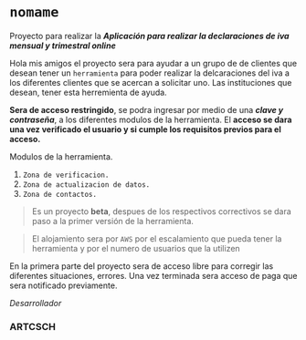 # `nomame`
Proyecto para realizar la **_Aplicación para realizar la declaraciones de iva mensual y trimestral online_**

Hola mis amigos el proyecto sera para ayudar a un grupo de de clientes que desean tener un `herramienta` para poder realizar la delcaraciones del iva a los diferentes clientes que se acercan a solicitar uno. Las instituciones que desean, tener esta herremienta de ayuda.

**Sera de acceso restringido**, se podra ingresar por medio de una **_clave y contraseña_**, a los diferentes modulos de la herramienta. El **acceso se dara una vez verificado el usuario y si cumple los requisitos previos para el acceso.**

Modulos de la herramienta.

 1. `Zona de verificacion.`
 2. `Zona de actualizacion de datos.`
 3. `Zona de contactos.`

> Es un proyecto **beta**, despues de los respectivos correctivos se dara paso a la primer versión de la herramienta.

> El alojamiento sera por `AWS` por el escalamiento que pueda tener la herramienta y por el numero de usuarios que la utilizen

En la primera parte del proyecto sera de acceso libre para corregir las diferentes situaciones, errores. Una vez terminada sera acceso de paga que sera notificado previamente.


_Desarrollador_
### ARTCSCH
